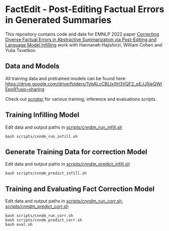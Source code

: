 # FactEdit - Post-Editing Factual Errors in Generated Summaries

This repository contains code and data for EMNLP 2022 paper [Correcting Diverse Factual Errors in Abstractive Summarization via Post-Editing and Language Model Infilling](https://arxiv.org/abs/2210.12378) work with Hannaneh Hajishirzi, William Cohen and Yulia Tsvetkov.

## Data and Models

All training data and pretrained models can be found here: https://drive.google.com/drive/folders/1VeALcCBLIx0H3VQF2_pEJJ5ieQWtEpo9?usp=sharing

Check out [scripts/](scripts/) for various training, inference and evaluations scripts.

## Training Infilling Model

Edit data and output paths in [scripts/cnndm_run_infill.sh](scripts/cnndm_run_infill.sh)

```
bash scripts/cnndm_run_infill.sh
```

## Generate Training Data for correction Model

Edit data and output paths in [scripts/cnndm_predict_infill.sh](scripts/cnndm_predict_infill.sh)

```
bash scripts/cnndm_predict_infill.sh
```

## Training and Evaluating Fact Correction Model
Edit data and output paths in [scripts/cnndm_run_corr.sh](scripts/cnndm_run_corr.sh), [scripts/cnndm_predict_corr.sh](scripts/cnndm_predict_corr.sh)

```
bash scripts/cnndm_run_corr.sh
bash scripts/cnndm_predict_corr.sh
bash eval.sh
```
